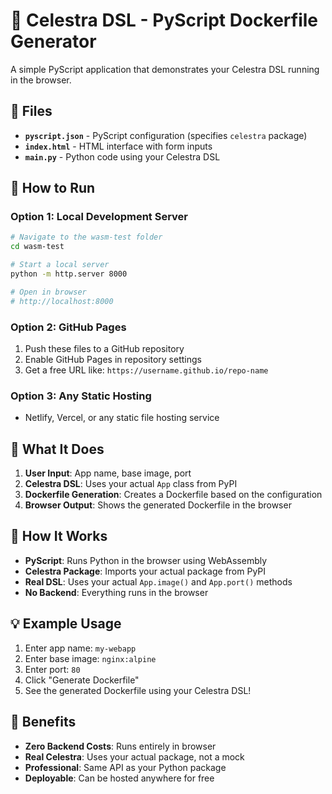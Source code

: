 # 🐳 Celestra DSL - PyScript Dockerfile Generator

A simple PyScript application that demonstrates your Celestra DSL running in the browser.

## 📁 Files

- **`pyscript.json`** - PyScript configuration (specifies `celestra` package)
- **`index.html`** - HTML interface with form inputs
- **`main.py`** - Python code using your Celestra DSL

## 🚀 How to Run

### Option 1: Local Development Server
```bash
# Navigate to the wasm-test folder
cd wasm-test

# Start a local server
python -m http.server 8000

# Open in browser
# http://localhost:8000
```

### Option 2: GitHub Pages
1. Push these files to a GitHub repository
2. Enable GitHub Pages in repository settings
3. Get a free URL like: `https://username.github.io/repo-name`

### Option 3: Any Static Hosting
- Netlify, Vercel, or any static file hosting service

## 🎯 What It Does

1. **User Input**: App name, base image, port
2. **Celestra DSL**: Uses your actual `App` class from PyPI
3. **Dockerfile Generation**: Creates a Dockerfile based on the configuration
4. **Browser Output**: Shows the generated Dockerfile in the browser

## 🔧 How It Works

- **PyScript**: Runs Python in the browser using WebAssembly
- **Celestra Package**: Imports your actual package from PyPI
- **Real DSL**: Uses your actual `App.image()` and `App.port()` methods
- **No Backend**: Everything runs in the browser

## 💡 Example Usage

1. Enter app name: `my-webapp`
2. Enter base image: `nginx:alpine`
3. Enter port: `80`
4. Click "Generate Dockerfile"
5. See the generated Dockerfile using your Celestra DSL!

## 🌟 Benefits

- **Zero Backend Costs**: Runs entirely in browser
- **Real Celestra**: Uses your actual package, not a mock
- **Professional**: Same API as your Python package
- **Deployable**: Can be hosted anywhere for free
